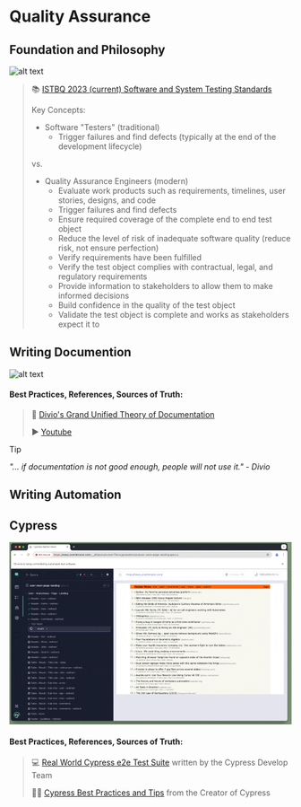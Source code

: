 # Quality Assurance


## Foundation and Philosophy

![alt text](https://istqb-main-web-prod.s3.amazonaws.com/media/original_images/ctfl_4_0.png)
> 📚 [ISTBQ 2023 (current) Software and System Testing Standards](https://istqb-main-web-prod.s3.amazonaws.com/media/documents/ISTQB_CTFL_Syllabus-v4.0.pdf)
>
> Key Concepts:
>
> - Software "Testers" (traditional)
>   - Trigger failures and find defects (typically at the end of the development lifecycle)
>
> vs.
>
> - Quality Assurance Engineers (modern)
>   - Evaluate work products such as requirements, timelines, user stories, designs, and code 
>   - Trigger failures and find defects
>   - Ensure required coverage of the complete end to end test object
>   - Reduce the level of risk of inadequate software quality (reduce risk, not ensure perfection)
>   - Verify requirements have been fulfilled
>   - Verify the test object complies with contractual, legal, and regulatory requirements
>   - Provide information to stakeholders to allow them to make informed decisions
>   - Build confidence in the quality of the test object
>   - Validate the test object is complete and works as stakeholders expect it to




## Writing Documention
![alt text](https://www.http4k.org/img/doc-system.png)

#### Best Practices, References, Sources of Truth:

> 📝 [Divio's Grand Unified Theory of Documentation](https://docs.divio.com/documentation-system/) 
>
> ▶️ [Youtube](https://www.youtube.com/watch?v=t4vKPhjcMZg)

> [!TIP]
> *"... if documentation is not good enough, people will not use it." - Divio*

## Writing Automation

## Cypress
![alt text](https://github.com/alexpeaceca/testing_patterns/blob/main/assets/cypress-sample.gif)

#### Best Practices, References, Sources of Truth:

>  💻 [Real World Cypress e2e Test Suite](https://github.com/cypress-io/cypress-realworld-app) written by the Cypress Develop Team
>
>  👨‍⚕️ [Cypress Best Practices and Tips](https://glebbahmutov.com/blog/) from the Creator of Cypress





